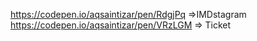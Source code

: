 https://codepen.io/aqsaintizar/pen/RdgjPq =>IMDstagram
https://codepen.io/aqsaintizar/pen/VRzLGM => Ticket
